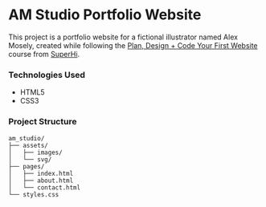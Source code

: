 # AM Studio Portfolio Website

This project is a portfolio website for a fictional illustrator named Alex Mosely, created while following the [Plan, Design + Code Your First Website](https://www.superhi.com/catalog/plan-design-and-code-your-first-website) course from [SuperHi](https://www.superhi.com).

### Technologies Used
- HTML5
- CSS3

### Project Structure
```
am_studio/
├── assets/
│   ├── images/
│   └── svg/
├── pages/
│   ├── index.html
│   ├── about.html
│   └── contact.html
└── styles.css
```